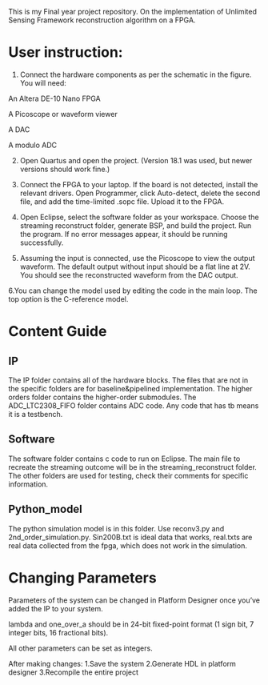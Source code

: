 This is my Final year project repository. On the implementation of Unlimited Sensing Framework reconstruction algorithm on a FPGA.

# User instruction:

1. Connect the hardware components as per the schematic in the figure. You will need:

An Altera DE-10 Nano FPGA

A Picoscope or waveform viewer

A DAC

A modulo ADC

2. Open Quartus and open the project. (Version 18.1 was used, but newer versions should work fine.)

3. Connect the FPGA to your laptop. If the board is not detected, install the relevant drivers.
Open Programmer, click Auto-detect, delete the second file, and add the time-limited .sopc file. Upload it to the FPGA.

4. Open Eclipse, select the software folder as your workspace.
Choose the streaming reconstruct folder, generate BSP, and build the project.
Run the program. If no error messages appear, it should be running successfully.

5. Assuming the input is connected, use the Picoscope to view the output waveform.
The default output without input should be a flat line at 2V.
You should see the reconstructed waveform from the DAC output.

6.You can change the model used by editing the code in the main loop.
The top option is the C-reference model.

# Content Guide

## IP
The IP folder contains all of the hardware blocks. The files that are not in the specific folders are for baseline&pipelined implementation. The higher orders folder contains the higher-order submodules. The ADC_LTC2308_FIFO folder contains ADC code. Any code that has tb means it is a testbench.
## Software
The software folder contains c code to run on Eclipse. The main file to recreate the streaming outcome will be in the streaming_reconstruct folder. The other folders are used for testing, check their comments for specific information.

## Python_model

The python simulation model is in this folder. Use reconv3.py and 2nd_order_simulation.py. Sin200B.txt is ideal data that works, real.txts are real data collected from the fpga, which does not work in the simulation.



# Changing Parameters
Parameters of the system can be changed in Platform Designer once you’ve added the IP to your system.

lambda and one_over_a should be in 24-bit fixed-point format (1 sign bit, 7 integer bits, 16 fractional bits).

All other parameters can be set as integers.

After making changes:
1.Save the system
2.Generate HDL in platform designer
3.Recompile the entire project
